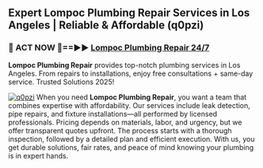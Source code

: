 ## Expert Lompoc Plumbing Repair Services in Los Angeles | Reliable & Affordable (q0pzi)  

<h3>🚿 ACT NOW 🌟==►► <a href="https://tinyurl.com/2ne6vx2x" rel="nofollow">Lompoc Plumbing Repair 24/7</a></h3>

**Lompoc Plumbing Repair** provides top-notch plumbing services in Los Angeles. From repairs to installations, enjoy free consultations + same-day service. Trusted Solutions 2025!

[![q0pzi](https://i.imgur.com/4PFF4AK.jpeg)](https://tinyurl.com/2ne6vx2x)
When you need **Lompoc Plumbing Repair**, you want a team that combines expertise with affordability. Our services include leak detection, pipe repairs, and fixture installations—all performed by licensed professionals. Pricing depends on materials, labor, and urgency, but we offer transparent quotes upfront. The process starts with a thorough inspection, followed by a detailed plan and efficient execution. With us, you get durable solutions, fair rates, and peace of mind knowing your plumbing is in expert hands.